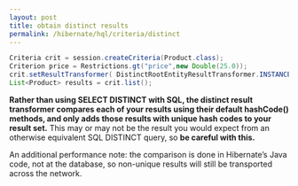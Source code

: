 ```yaml
---
layout: post
title: obtain distinct results
permalink: /hibernate/hql/criteria/distinct
---
```


```java
Criteria crit = session.createCriteria(Product.class);
Criterion price = Restrictions.gt("price",new Double(25.0));
crit.setResultTransformer( DistinctRootEntityResultTransformer.INSTANCE )
List<Product> results = crit.list();
```

**Rather than using SELECT DISTINCT with SQL, the distinct result transformer compares each of your results using their default hashCode() methods, and only adds those results with unique hash codes to your result set.** This may or may not be the result you would expect from an otherwise equivalent SQL DISTINCT query, so **be careful with this.**

An additional performance note: the comparison is done in Hibernate’s Java code, not at the database, so non-unique results will still be transported across the network.
